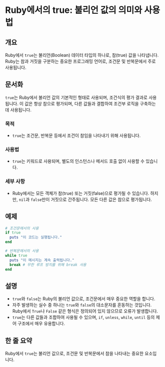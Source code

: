 <!--
Meta Description: # Ruby에서의 true: 불리언 값의 의미와 사용법 ## 개요 Ruby에서 `true`는 불리언(Boolean) 데이터 타입의 하나로, 참(true) 값을 나타냅니다. Ruby는 참과 거짓을 구분하는 중요한 프로그래밍 언어로, 조건문 및 반복문에서 주로 사용됩니다....
Meta Keywords: true, 불리언, false, ruby에서, 사용됩니다
-->

# Ruby에서의 true: 불리언 값의 의미와 사용법

## 개요
Ruby에서 `true`는 불리언(Boolean) 데이터 타입의 하나로, 참(true) 값을 나타냅니다. Ruby는 참과 거짓을 구분하는 중요한 프로그래밍 언어로, 조건문 및 반복문에서 주로 사용됩니다.

## 문서화
`true`는 Ruby에서 불리언 값의 기본적인 형태로 사용되며, 조건식의 평가 결과로 사용됩니다. 이 값은 항상 참으로 평가되며, 다른 값들과 결합하여 조건부 로직을 구축하는 데 사용됩니다.

### 목적
- `true`는 조건문, 반복문 등에서 조건이 참임을 나타내기 위해 사용됩니다.

### 사용법
- `true`는 키워드로 사용되며, 별도의 인스턴스나 메서드 호출 없이 사용할 수 있습니다.

### 세부 사항
- Ruby에서는 모든 객체가 참(true) 또는 거짓(false)으로 평가될 수 있습니다. 하지만, `nil`과 `false`만이 거짓으로 간주됩니다. 모든 다른 값은 참으로 평가됩니다.

## 예제
```ruby
# 조건문에서의 사용
if true
  puts "이 코드는 실행됩니다."
end

# 반복문에서의 사용
while true
  puts "이 메시지는 계속 출력됩니다."
  break # 무한 루프 방지를 위해 break 사용
end
```

## 설명
- `true`와 `false`는 Ruby의 불리언 값으로, 조건문에서 매우 중요한 역할을 합니다.
- 자주 발생하는 실수 중 하나는 `true`와 `false`의 대소문자를 혼동하는 것입니다. Ruby에서 `True`나 `False` 같은 형식은 정의되어 있지 않으므로 오류가 발생합니다.
- `true`는 다른 값들과 조합하여 사용될 수 있으며, `if`, `unless`, `while`, `until` 등의 제어 구조에서 매우 유용합니다.

## 한 줄 요약
Ruby에서 `true`는 불리언 값으로, 조건문 및 반복문에서 참을 나타내는 중요한 요소입니다.